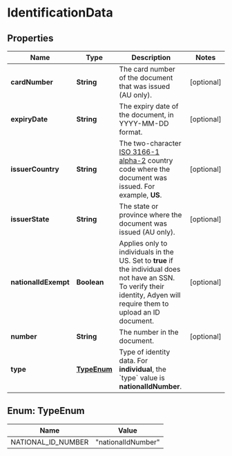 

# IdentificationData


## Properties

| Name | Type | Description | Notes |
|------------ | ------------- | ------------- | -------------|
|**cardNumber** | **String** | The card number of the document that was issued (AU only). |  [optional] |
|**expiryDate** | **String** | The expiry date of the document, in YYYY-MM-DD format. |  [optional] |
|**issuerCountry** | **String** | The two-character [ISO 3166-1 alpha-2](https://en.wikipedia.org/wiki/ISO_3166-1_alpha-2) country code where the document was issued. For example, **US**. |  [optional] |
|**issuerState** | **String** | The state or province where the document was issued (AU only). |  [optional] |
|**nationalIdExempt** | **Boolean** | Applies only to individuals in the US. Set to **true** if the individual does not have an SSN. To verify their identity, Adyen will require them to upload an ID document. |  [optional] |
|**number** | **String** | The number in the document. |  [optional] |
|**type** | [**TypeEnum**](#TypeEnum) | Type of identity data. For **individual**, the &#x60;type&#x60; value is **nationalIdNumber**. |  |



## Enum: TypeEnum

| Name | Value |
|---- | -----|
| NATIONAL_ID_NUMBER | &quot;nationalIdNumber&quot; |



